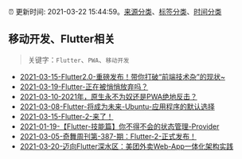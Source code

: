 :alarm_clock: 更新时间: 2021-03-22 15:44:59。[来源分类](../README.md)、[标签分类](../TAGS.md)、[时间分类](../TIMELINE.md)

## 移动开发、Flutter相关


> 关键字：`Flutter`、`PWA`、`移动开发`



- [2021-03-15-Flutter2.0-重磅发布！带你打破“前端技术杂”的现状~](https://www.ershicimi.com/p/04bbceaaf13bf4a7973cd4c290f7fa33) 
- [2021-03-19-Flutter-正在被悄悄放弃吗？](https://www.ershicimi.com/p/c327a401b5f2a5e98616f511ea779779) 
- [2021-03-10-2021年，原生永不为奴还是PWA绝地反击？](https://www.ershicimi.com/p/1e7e4ea046c0553192cfe52031db6ee0) 
- [2021-03-08-Flutter-将成为未来-Ubuntu-应用程序的默认选择](https://www.ershicimi.com/p/2b93867f922445c33c3ab0014483a176) 
- [2021-03-15-Flutter-2-来了！](https://www.ershicimi.com/p/bcc739f567b61cf883623079f6439f91) 
- [2021-01-19-【Flutter-技能篇】你不得不会的状态管理-Provider](https://www.ershicimi.com/p/ce1e5ffc69f2c386ef1395d5f6babc71) 
- [2021-03-05-奇舞周刊第-387-期：Flutter-2-正式发布！](https://www.ershicimi.com/p/5533893e6b61a9dfdfc81e42caf60af2) 
- [2021-03-20-迈向Flutter深水区：美团外卖Web-App一体化架构实践](https://www.ershicimi.com/p/5e81692bce3e1a330cbc7011b6418a58) 
